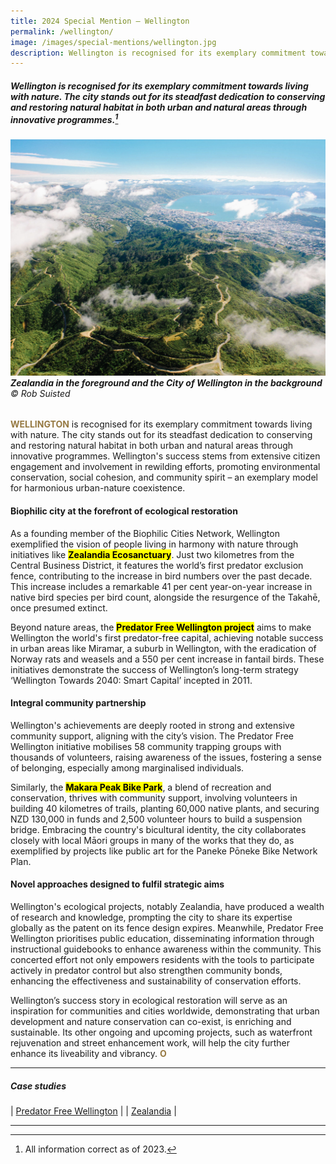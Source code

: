 ```yaml
---
title: 2024 Special Mention — Wellington
permalink: /wellington/
image: /images/special-mentions/wellington.jpg
description: Wellington is recognised for its exemplary commitment towards living with nature. The city stands out for its steadfast dedication to conserving and restoring natural habitat in both urban and natural areas through innovative programmes. 
---
```


##### Wellington is recognised for its exemplary commitment towards living with nature. The city stands out for its steadfast dedication to conserving and restoring natural habitat in both urban and natural areas through innovative programmes.[^1]

###### ![Zealandia in the foreground and the City of Wellington in the background](/images/special-mentions/wellington.jpg)**Zealandia in the foreground and the City of Wellington in the background** © Rob Suisted

<b><font color="#967942">WELLINGTON</font></b> is recognised for its exemplary commitment towards living with nature. The city stands out for its steadfast dedication to conserving and restoring natural habitat in both urban and natural areas through innovative programmes. Wellington's success stems from extensive citizen engagement and involvement in rewilding efforts, promoting environmental conservation, social cohesion, and community spirit – an exemplary model for harmonious urban-nature coexistence. 

#### **Biophilic city at the forefront of ecological restoration**

As a founding member of the Biophilic Cities Network, Wellington exemplified the vision of people living in harmony with nature through initiatives like **<mark>Zealandia Ecosanctuary</mark>**. Just two kilometres from the Central Business District, it features the world’s first predator exclusion fence, contributing to the increase in bird numbers over the past decade. This increase includes a remarkable 41 per cent year-on-year increase in native bird species per bird count, alongside the resurgence of the Takahē, once presumed extinct. 

Beyond nature areas, the **<mark>Predator Free Wellington project</mark>** aims to make Wellington the world's first predator-free capital, achieving notable success in urban areas like Miramar, a suburb in Wellington, with the eradication of Norway rats and weasels and a 550 per cent increase in fantail birds. These initiatives demonstrate the success of Wellington’s long-term strategy ‘Wellington Towards 2040: Smart Capital’ incepted in 2011. 

#### **Integral community partnership**

Wellington's achievements are deeply rooted in strong and extensive community support, aligning with the city’s vision. The Predator Free Wellington initiative mobilises 58 community trapping groups with thousands of volunteers, raising awareness of the issues, fostering a sense of belonging, especially among marginalised individuals. 

Similarly, the **<mark>Makara Peak Bike Park</mark>**, a blend of recreation and conservation, thrives with community support, involving volunteers in building 40 kilometres of trails, planting 60,000 native plants, and securing NZD 130,000 in funds and 2,500 volunteer hours to build a suspension bridge. Embracing the country's bicultural identity, the city collaborates closely with local Māori groups in many of the works that they do, as exemplified by projects like public art for the Paneke Pōneke Bike Network Plan. 

#### **Novel approaches designed to fulfil strategic aims**

Wellington's ecological projects, notably Zealandia, have produced a wealth of research and knowledge, prompting the city to share its expertise globally as the patent on its fence design expires. Meanwhile, Predator Free Wellington prioritises public education, disseminating information through instructional guidebooks to enhance awareness within the community. This concerted effort not only empowers residents with the tools to participate actively in predator control but also strengthen community bonds, enhancing the effectiveness and sustainability of conservation efforts.

Wellington’s success story in ecological restoration will serve as an inspiration for communities and cities worldwide, demonstrating that urban development and nature conservation can co-exist, is enriching and sustainable. Its other ongoing and upcoming projects, such as waterfront rejuvenation and street enhancement work, will help the city further enhance its liveability and vibrancy. **<font color="#967942">O</font>** 

---

##### **Case studies** 

| [Predator Free Wellington](/case-studies/predator-free-wellington/) |
| [Zealandia](/case-studies/zealandia/) |

---

[^1]: All information correct as of 2023.
